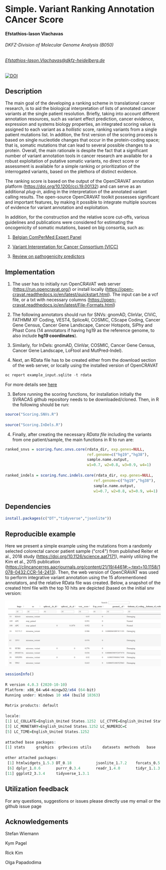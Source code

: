 # Simple. Variant Ranking Annotation CAncer Score

#### Efstathios-Iason Vlachavas
###### DKFZ-Division of Molecular Genome Analysis (B050)
###### Efstathios-Iason.Vlachavas@dkfz-heidelberg.de

[![DOI](https://zenodo.org/badge/DOI/10.5281/zenodo.5636747.svg)](https://doi.org/10.5281/zenodo.5636747)

## Description

The main goal of the developing a ranking scheme in translational cancer research, is to aid the biological interpretation of lists of annotated cancer variants at the single patient resolution. Briefly, taking into account different annotation resources, such as variant effect prediction, cancer evidence, expression and systems biology properties, an integrated scoring value is assigned to each variant as a *hollistic* score, ranking variants from a single patient mutations list. In addition, the first version of the scoring process is based on single nucleotide changes that occur in the protein-coding space; that is, somatic mutations that can lead to several possible changes to a protein. Overall, the main rationale is despite the fact that a significant number of variant annotation tools in cancer research are available for a robust exploitation of putative somatic variants, no direct score or assessment is available for a simple ranking or prioritization of the interrogated variants, based on the plethora of distinct evidence. 

The ranking score is based on the output of the OpenCRAVAT annotation platform (https://doi.org/10.1200/cci.19.00132) and can serve as an additional *plug-in*, aiding in the interpretation of the annotated variant calling results. The open-source OpenCRAVAT toolkit possesses significant and important features, by making it possible to integrate multiple sources of evidence for variant annotation and exploitation.

In addition, for the construction and the relative score cut-offs, various guidelines and publications were considered for estimating the oncogenicity of somatic mutations, based on big consortia, such as:

1. [Belgian ComPerMed Expert Panel](https://doi.org/10.3390/cancers11122030) 

2. [Variant Interpretation for Cancer Consortium (VICC)](https://cancervariants.org/research/standards/onc_path_sop/)

3. [Review on pathogenicity predictors](https://dx.doi.org/10.1371%2Fjournal.pcbi.1006481)


## Implementation

1. The user has to initially run OpenCRAVAT web server (https://run.opencravat.org/) or install locally (https://open-cravat.readthedocs.io/en/latest/quickstart.html). The input can be a vcf file, or a txt with necessary columns (https://open-cravat.readthedocs.io/en/latest/File-Formats.html)

2. The following annotators should run for SNVs: gnomAD, ClinVar, CIViC, FATHMM XF Coding, VEST4, SpliceAI, COSMIC, CScape Coding, Cancer Gene Census, Cancer Gene Landscape, Cancer Hotspots, SiPhy and Phast Cons (14 annotators if having hg19 as the reference genome, to also include **hg19 coordinates**).

3. Similarly, for InDels: gnomAD, ClinVar, COSMIC, Cancer Gene Census, Cancer Gene Landscape, LoFtool and MutPred-Indel).

4. Next, an RData file has to be created either from the download section of the web server, or locally using the installed version of OpenCRAVAT

```python
oc report example_input.sqlite -t rdata

```

For more details see [here](https://open-cravat.readthedocs.io/en/latest/Reporter.html#example)

3. Before running the scoring functions, for installation initially the SVRACAS github repository needs to be downloaded/cloned. Then, in R the following should be run:

```r
source("Scoring.SNVs.R")

source("Scoring.InDels.R")

```

4. Finally, after creating the necessary *RData file* including the variants from one patient/sample, the main functions in R to run are:

```r
ranked_snvs = scoring.func.snvs.core(rdata_dir, exp.genes=NULL, 
                                     ref.genome=c("hg19","hg38"),
                                     sample.name.output, 
                                     w1=0.7, w2=0.8, w3=0.9, w4=1)

ranked_indels = scoring.func.indels.core(rdata_dir, exp.genes=NULL,
                                        ref.genome=c("hg19","hg38"), 
                                        sample.name.output,
                                        w1=0.7, w2=0.8, w3=0.9, w4=1)

```

## Dependencies

```r
install.packages(c("DT","tidyverse","jsonlite"))

```

## Reproducible example

Here we present a simple example using the mutations from a randomly selected colorectal cancer patient sample ("crc4") from published Reiter et al., 2018 study (https://doi.org/10.1126/science.aat7171), mainly utilizing the Kim et al., 2015 publication (https://clincancerres.aacrjournals.org/content/21/19/4461#:~:text=10.1158/1078-0432.CCR-14-2413). Then, the web version of OpenCRAVAT was used to perform integrative variant annotation using the 15 aforementioned annotators, and the relative RData file was created. Below, a snapshot of the created html file with the top 10 hits are depicted (based on the initial snv version:

![Top 10 ranked variants example](./Reproducible.Example.material/Scoring.Snapshot.OC.png)

```r
sessionInfo()

R version 4.0.3 (2020-10-10)
Platform: x86_64-w64-mingw32/x64 (64-bit)
Running under: Windows 10 x64 (build 18363)

Matrix products: default

locale:
[1] LC_COLLATE=English_United States.1252  LC_CTYPE=English_United States.1252   
[3] LC_MONETARY=English_United States.1252 LC_NUMERIC=C                          
[5] LC_TIME=English_United States.1252    

attached base packages:
[1] stats     graphics  grDevices utils     datasets  methods   base     

other attached packages:
 [1] htmlwidgets_1.5.3 DT_0.18           jsonlite_1.7.2    forcats_0.5.1     stringr_1.4.0    
 [6] dplyr_1.0.6       purrr_0.3.4       readr_1.4.0       tidyr_1.1.3       tibble_3.1.2     
[11] ggplot2_3.3.4     tidyverse_1.3.1

```

## Utilization feedback

For any questions, suggestions or issues please directly use my email or the github issue page 

## Acknowledgements

Stefan Wiemann

Kym Pagel

Rick Kim

Olga Papadodima
